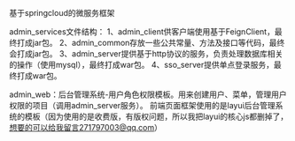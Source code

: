 基于springcloud的微服务框架

admin_services文件结构：
1、admin_client供客户端使用基于FeignClient，最终打成jar包。
2、admin_common存放一些公共常量、方法及接口等代码，最终会打成jar包。
3、admin_server提供基于http协议的服务，负责处理数据库相关的操作（使用mysql），最终打成war包。
4、sso_server提供单点登录服务，最终打成war包。

admin_web：后台管理系统-用户角色权限模板。用来创建用户、菜单，管理用户权限的项目（调用admin_server服务）。 
前端页面框架使用的是layui后台管理系统的模板（因为使用的是收费版，有版权问题，所以我把layui的核心js都删掉了，想要的可以给我留言271797003@qq.com）
